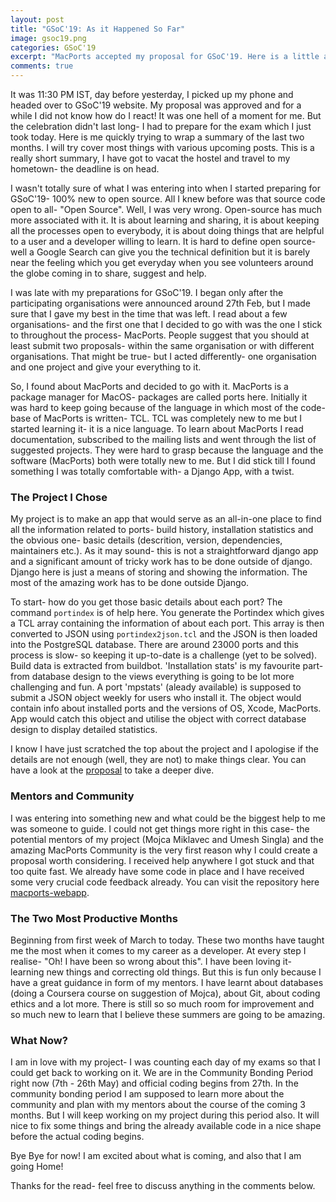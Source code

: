 ```yaml
---
layout: post
title: "GSoC'19: As it Happened So Far"
image: gsoc19.png
categories: GSoC'19
excerpt: "MacPorts accepted my proposal for GSoC'19. Here is a little about the project and how the journey has been through the application period"
comments: true
---
```

It was 11:30 PM IST, day before yesterday, I picked up my phone and headed over to GSoC'19 website. My proposal was approved and for a while I did not know how do I react! It was one hell of a moment for me. But the celebration didn't last long- I had to prepare for the exam which I just took today. Here is me quickly trying to wrap a summary of the last two months. I will try cover most things with various upcoming posts. This is a really short summary, I have got to vacat the hostel and travel to my hometown- the deadline is on head.

I wasn't totally sure of what I was entering into when I started preparing for GSoC'19- 100% new to open source.
All I knew before was that source code open to all- "Open Source". Well, I was very wrong. Open-source has much
more associated with it. It is about learning and sharing, it is about keeping all the processes open to
everybody, it is about doing things that are helpful to a user and a developer willing to learn. It is hard
to define open source- well a Google Search can give you the technical definition but it is barely near the feeling
which you get everyday when you see volunteers around the globe coming in to share, suggest and help.

I was late with my preparations for GSoC'19. I began only after the participating organisations were announced
around 27th Feb, but I made sure that I gave my best in the time that was left. I read about a few organisations- and the first one that I decided to go with was the one I stick
to throughout the process- MacPorts. People suggest that you should at least submit two proposals- within the same organisation
or with different organisations. That might be true- but I acted differently- one organisation and one project and
give your everything to it.

So, I found about MacPorts and decided to go with it. MacPorts is a package manager for MacOS- packages are called ports
here. Initially it was hard to keep going because of the language in which most of the code-base of MacPorts is written- TCL.
TCL was completely new to me but I started learning it- it is a nice language. To learn about MacPorts I read documentation, 
subscribed to the mailing lists and went through the list of suggested projects. They were hard to grasp 
because the language and the software (MacPorts) both were totally new to me. But I did stick till I found something
I was totally comfortable with- a Django App, with a twist.

### The Project I Chose
My project is to make an app that would serve as an all-in-one place to find all the information related to ports- build history, installation statistics and the obvious one- basic details (descrition, version, dependencies, maintainers etc.). As it may sound- this is not a straightforward django app and a significant amount of tricky work has to be done outside of django. Django here is just a means of storing and showing the information. The most of the amazing work has to be done outside Django.

To start- how do you get those basic details about each port? The command `portindex` is of help here. You generate the Portindex which gives a TCL array containing the information of about each port. This array is then converted to JSON using `portindex2json.tcl` and the JSON is then loaded into the PostgreSQL database. There are around 23000 ports and this process is slow- so keeping it up-to-date is a challenge (yet to be solved).
Build data is extracted from buildbot. 'Installation stats' is my favourite part- from database design to the views everything is going to be lot more challenging and fun. A port 'mpstats' (aleady available) is supposed to submit a JSON object weekly for users who install it. The object would contain info about installed ports and the versions of OS, Xcode, MacPorts. App would catch this object and utilise the object with correct database design to display detailed statistics.

I know I have just scratched the top about the project and I apologise if the details are not enough (well, they are not) to make things clear. You can have a look at the [proposal](https://drive.google.com/open?id=1MwUHiwcOA4qozKRObIq16v940w6Zm_1_) to take a deeper dive.

### Mentors and Community
I was entering into something new and what could be the biggest help to me was someone to guide. I could not get things more right in this case- the potential mentors of my project (Mojca Miklavec and Umesh Singla) and the amazing MacPorts Community is the very first reason why I could create a proposal worth considering. I received help anywhere I got stuck and that too quite fast. We already have some code in place and I have received some very crucial code feedback already. You can visit the repository here [macports-webapp](https://github.com/macports/macports-webapp).

### The Two Most Productive Months
Beginning from first week of March to today. These two months have taught me the most when it comes to my career as a developer. At every step I realise- "Oh! I have been so wrong about this". I have been loving it- learning new things and correcting old things. But this is fun only because I have a great guidance in form of my mentors. I have learnt about databases (doing a Coursera course on suggestion of Mojca), about Git, about coding ethics and a lot more. There is still so so much room for improvement and so much new to learn that I believe these summers are going to be amazing.


### What Now?
I am in love with my project- I was counting each day of my exams so that I could get back to working on it. We are in the Community Bonding Period right now (7th - 26th May) and official coding begins from 27th. In the community bonding period I am supposed to learn more about the community and plan with my mentors about the course of the coming 3 months. But I will keep working on my project during this period also. It will nice to fix some things and bring the already available code in a nice shape before the actual coding begins.

Bye Bye for now! I am excited about what is coming, and also that I am going Home!

Thanks for the read- feel free to discuss anything in the comments below.